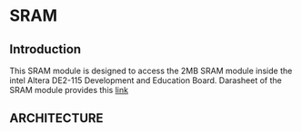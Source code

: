 # SRAM

## Introduction
 
 This SRAM module is designed to access the 2MB SRAM module inside the intel Altera DE2-115 Development and Education Board.
 Darasheet of the SRAM module provides this [link](http://www.issi.com/WW/pdf/IS62-65WVS5128GALL-BLL.pdf)
 
## ARCHITECTURE

